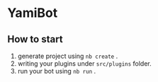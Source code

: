 # YamiBot

## How to start

1. generate project using `nb create` .
2. writing your plugins under `src/plugins` folder.
3. run your bot using `nb run` .
